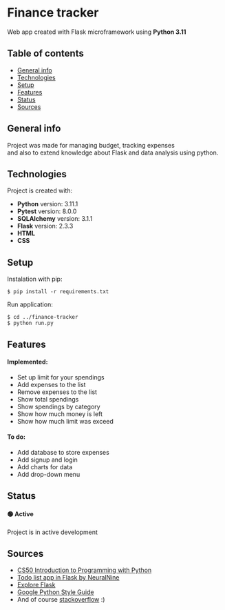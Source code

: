 # Finance tracker
Web app created with Flask microframework using __Python 3.11__

## Table of contents
* [General info](#general-info)
* [Technologies](#technologies)
* [Setup](#setup)
* [Features](#features)
* [Status](#status)
* [Sources](#sources)

## General info
Project was made for managing budget, tracking expenses\
and also to extend knowledge about Flask and data analysis using python.

## Technologies
Project is created with:
* __Python__ version: 3.11.1
* __Pytest__ version: 8.0.0
* __SQLAlchemy__ version: 3.1.1
* __Flask__ version: 2.3.3
* __HTML__
* __CSS__

## Setup
Instalation with pip:
```
$ pip install -r requirements.txt
```

Run application:
```
$ cd ../finance-tracker
$ python run.py
```

## Features
#### Implemented:
* Set up limit for your spendings
* Add expenses to the list
* Remove expenses to the list
* Show total spendings
* Show spendings by category
* Show how much money is left
* Show how much limit was exceed
#### To do:
* Add database to store expenses
* Add signup and login
* Add charts for data
* Add drop-down menu

## Status
#### 🟢 Active
Project is in active development

## Sources
* [CS50 Introduction to Programming with Python](https://cs50.harvard.edu/python/2022/)
* [Todo list app in Flask by NeuralNine](https://youtu.be/W1r8fVLS-gI?si=d8nDC48YtF9NHP9F)
* [Explore Flask](https://exploreflask.com/en/latest/index.html)
* [Google Python Style Guide](https://google.github.io/styleguide/pyguide.html)
* And of course [stackoverflow](https://stackoverflow.com/) :)